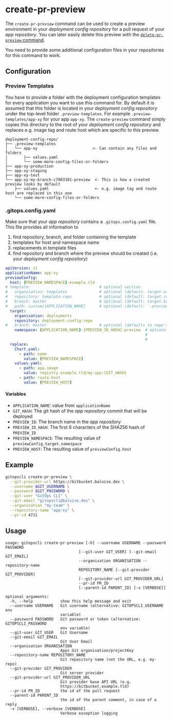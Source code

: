 # create-pr-preview

The `create-pr-preview` command can be used to create a preview environment in your *deployment config repository* for a pull request of your *app repository*. You can later easily delete this preview with the [`delete-pr-preview` command](/gitopscli/commands/delete-pr-preview/).

You need to provide some additional configuration files in your repositories for this command to work. 

## Configuration
### Preview Templates

You have to provide a folder with the deployment configuration templates for every application you want to use this command for. By default it is assumed that this folder is located in your *deployment config repository* under the top-level folder `.preview-templates`. For example `.preview-templates/app-xy` for your app `app-xy`. The `create-preview` command simply copies this directory to the root of your *deployment config repository* and replaces e.g. image tag and route host which are specific to this preview.

```
deployment-config-repo/
├── .preview-templates
│   └── app-xy                        <- Can contain any files and folders
│       ├── values.yaml
│       └── some-more-config-files-or-folders
├── app-xy-production
├── app-xy-staging
├── app-xy-test
└── app-xy-my-branch-c7003101-preview  <- This is how a created preview looks by default
    ├── values.yaml                    <- e.g. image tag and route host are replaced in this one
    └── some-more-config-files-or-folders
```

### .gitops.config.yaml

Make sure that your *app repository* contains a `.gitops.config.yaml` file. This file provides all information to 

1. find repository, branch, and folder containing the template
2. templates for host and namespace name
3. replacements in template files
4. find repository and branch where the preview should be created (i.e. your *deployment config repository*)

```yaml
apiVersion: v1
applicationName: app-xy
previewConfig:
  host: {PREVIEW_NAMESPACE}.example.tld
# template:                              # optional section
#   organisation: templates              # optional (default: target.organisation)
#   repository: template-repo            # optional (default: target.repository)
#   branch: master                       # optional (default: target.branch)
#   path: custom/{APPLICATION_NAME}      # optional (default: '.preview-templates/{APPLICATION_NAME}')
  target:
    organisation: deployments
    repository: deployment-config-repo
#   branch: master                       # optional (defaults to repo's default branch)
    namespace: {APPLICATION_NAME}-{PREVIEW_ID_HASH}-preview  # optional (default: '{APPLICATION_NAME}-{PREVIEW_ID}-{PREVIEW_ID_HASH}-preview',
                                                             #           Invalid characters in PREVIEW_ID will be replaced. PREVIEW_ID will be
                                                             #           truncated if max namespace length exceeds 63 chars.)
  replace:
    Chart.yaml:
      - path: name
        value: {PREVIEW_NAMESPACE}
    values.yaml:
      - path: app.image
        value: registry.example.tld/my-app:{GIT_HASH}
      - path: route.host
        value: {PREVIEW_HOST}
```

#### Variables
- `APPLICATION_NAME`: value from `applicationName`
- `GIT_HASH`: The git hash of the *app repository* commit that will be deployed
- `PREVIEW_ID`: The branch name in the *app repository*
- `PREVIEW_ID_HASH`: The first 8 characters of the SHA256 hash of `PREVIEW_ID`
- `PREVIEW_NAMESPACE`: The resulting value of `previewConfig.target.namespace`
- `PREVIEW_HOST`: The resulting value of `previewConfig.host`

## Example

```bash
gitopscli create-pr-preview \
  --git-provider-url https://bitbucket.baloise.dev \
  --username $GIT_USERNAME \
  --password $GIT_PASSWORD \
  --git-user "GitOps CLI" \
  --git-email "gitopscli@baloise.dev" \
  --organisation "my-team" \
  --repository-name "app-xy" \
  --pr-id 4711
```

## Usage
```
usage: gitopscli create-pr-preview [-h] --username USERNAME --password PASSWORD
                                [--git-user GIT_USER] [--git-email GIT_EMAIL]
                                --organisation ORGANISATION --repository-name
                                REPOSITORY_NAME [--git-provider GIT_PROVIDER]
                                [--git-provider-url GIT_PROVIDER_URL]
                                --pr-id PR_ID
                                [--parent-id PARENT_ID] [-v [VERBOSE]]

optional arguments:
  -h, --help            show this help message and exit
  --username USERNAME   Git username (alternative: GITOPSCLI_USERNAME env
                        variable)
  --password PASSWORD   Git password or token (alternative: GITOPSCLI_PASSWORD
                        env variable)
  --git-user GIT_USER   Git Username
  --git-email GIT_EMAIL
                        Git User Email
  --organisation ORGANISATION
                        Apps Git organisation/projectKey
  --repository-name REPOSITORY_NAME
                        Git repository name (not the URL, e.g. my-repo)
  --git-provider GIT_PROVIDER
                        Git server provider
  --git-provider-url GIT_PROVIDER_URL
                        Git provider base API URL (e.g.
                        https://bitbucket.example.tld)
  --pr-id PR_ID         the id of the pull request
  --parent-id PARENT_ID
                        the id of the parent comment, in case of a reply
  -v [VERBOSE], --verbose [VERBOSE]
                        Verbose exception logging
```
